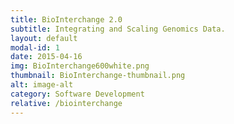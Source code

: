 ```yaml
---
title: BioInterchange 2.0
subtitle: Integrating and Scaling Genomics Data.
layout: default
modal-id: 1
date: 2015-04-16
img: BioInterchange600white.png
thumbnail: BioInterchange-thumbnail.png
alt: image-alt
category: Software Development
relative: /biointerchange
---
```

